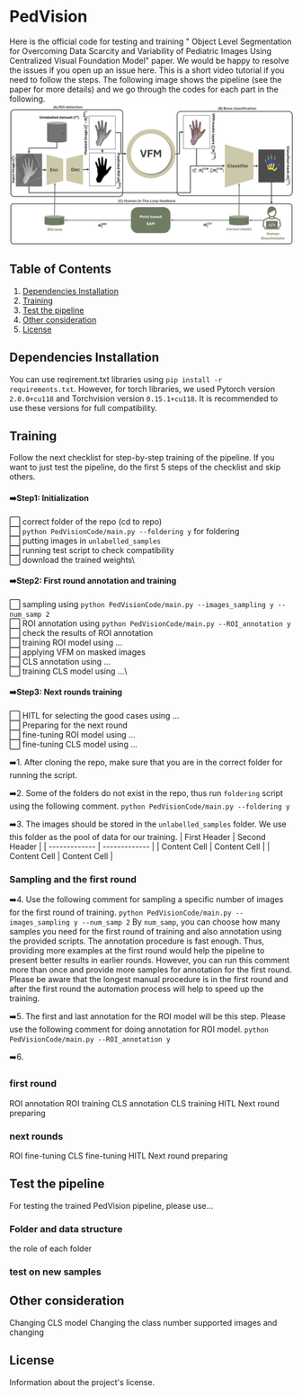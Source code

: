 
# PedVision
Here is the official code for testing and training " Object Level Segmentation for Overcoming Data Scarcity and Variability of Pediatric Images Using Centralized Visual Foundation Model" paper. We would be happy to resolve the issues if you open up an issue here. This is a short video tutorial if you need to follow the steps. The following image shows the pipeline (see the paper for more details) and we go through the codes for each part in the following. 
![pipeline](https://github.com/mohofar/PedVision/blob/main/git_images/Pipeline.jpg)

## Table of Contents
1. [Dependencies Installation](#dependencies-installation)
2. [Training](#training)
3. [Test the pipeline](#test-the-pipeline)
4. [Other consideration](#other-consideration)
5. [License](#license)

## Dependencies Installation
You can use reqirement.txt libraries using `pip install -r requirements.txt`. However, for torch libraries, we used Pytorch version `2.0.0+cu118` and Torchvision version `0.15.1+cu118`. It is recommended to use these versions for full compatibility. 

## Training 
Follow the next checklist for step-by-step training of the pipeline. If you want to just test the pipeline, do the first 5 steps of the checklist and skip others. 

#### ➡️Step1: Initialization 
⬜ correct folder of the repo (cd to repo) \
⬜ `python PedVisionCode/main.py --foldering y` for foldering\
⬜ putting images in `unlabelled_samples`\
⬜ running test script to check compatibility \
⬜ download the trained weights\
#### ➡️Step2: First round annotation and training 
⬜ sampling using `python PedVisionCode/main.py --images_sampling y --num_samp 2`\
⬜ ROI annotation using `python PedVisionCode/main.py --ROI_annotation y`\
⬜ check the results of ROI annotation\
⬜ training ROI model using ... \
⬜ applying VFM on masked images\
⬜ CLS annotation using ...\
⬜ training CLS model using ...\
#### ➡️Step3: Next rounds training 
⬜ HITL for selecting the good cases using ...\
⬜ Preparing for the next round\
⬜ fine-tuning ROI model using ...\
⬜ fine-tuning CLS model using ...















➡️1. After cloning the repo, make sure that you are in the correct folder for running the script.

➡️2. Some of the folders do not exist in the repo, thus run `foldering` script using the following comment.
   `python PedVisionCode/main.py --foldering y`
   
➡️3. The images should be stored in the `unlabelled_samples` folder. We use this folder as the pool of data for our training.
| First Header  | Second Header |
| ------------- | ------------- |
| Content Cell  | Content Cell  |
| Content Cell  | Content Cell  |
### Sampling and the first round
➡️4. Use the following comment for sampling a specific number of images for the first round of training.
`python PedVisionCode/main.py --images_sampling y --num_samp 2`
By `num_samp`, you can choose how many samples you need for the first round of training and also annotation using the provided scripts. The annotation procedure is fast enough. Thus, providing more examples at the first round would help the pipeline to present better results in earlier rounds. However, you can run this comment more than once and provide more samples for annotation for the first round. Please be aware that the longest manual procedure is in the first round and after the first round the automation process will help to speed up the training.

➡️5. The first and last annotation for the ROI model will be this step. Please use the following comment for doing annotation for ROI model.
`python PedVisionCode/main.py --ROI_annotation y`

➡️6.  




### first round
ROI annotation 
ROI training 
CLS annotation
CLS training
HITL
Next round preparing
### next rounds
ROI fine-tuning 
CLS fine-tuning 
HITL
Next round preparing

## Test the pipeline
For testing the trained PedVision pipeline, please  use...
### Folder and data structure 
the role of each folder
### test on new samples

## Other consideration

Changing CLS model
Changing the class number
supported images and changing
## License
Information about the project's license.
